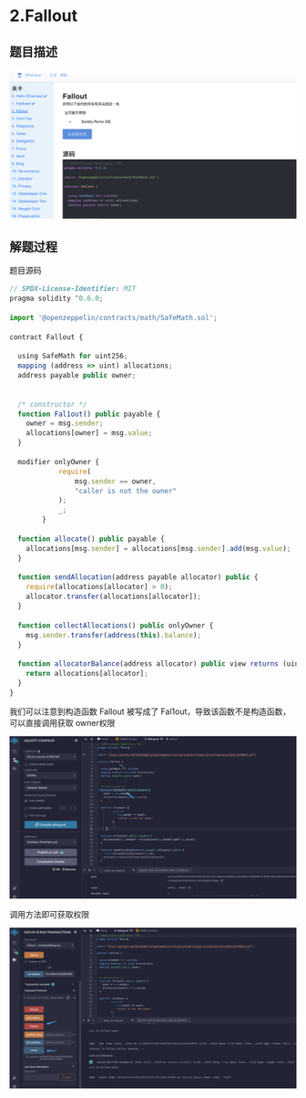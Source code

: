 # 2.Fallout

## 题目描述

![img](../../../.vuepress/public/img/1645010053231-d835292c-a0bb-4fa2-9a70-53146c7ea437.png)

## 解题过程

题目源码

```javascript
// SPDX-License-Identifier: MIT
pragma solidity ^0.6.0;

import '@openzeppelin/contracts/math/SafeMath.sol';

contract Fallout {
  
  using SafeMath for uint256;
  mapping (address => uint) allocations;
  address payable public owner;


  /* constructor */
  function Fal1out() public payable {
    owner = msg.sender;
    allocations[owner] = msg.value;
  }

  modifier onlyOwner {
	        require(
	            msg.sender == owner,
	            "caller is not the owner"
	        );
	        _;
	    }

  function allocate() public payable {
    allocations[msg.sender] = allocations[msg.sender].add(msg.value);
  }

  function sendAllocation(address payable allocator) public {
    require(allocations[allocator] > 0);
    allocator.transfer(allocations[allocator]);
  }

  function collectAllocations() public onlyOwner {
    msg.sender.transfer(address(this).balance);
  }

  function allocatorBalance(address allocator) public view returns (uint) {
    return allocations[allocator];
  }
}
```

我们可以注意到构造函数 Fallout 被写成了 Fal1out，导致该函数不是构造函数，可以直接调用获取 owner权限

![img](../../../.vuepress/public/img/1645011640160-3f2cf4e3-debc-40a9-88d1-61b528a135fa.png)

调用方法即可获取权限

![img](../../../.vuepress/public/img/1645011831085-e92d32e9-e598-4539-87d6-cc434b283b5e.png)